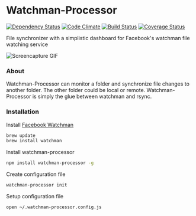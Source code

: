 # Watchman-Processor

[![Dependency Status](https://david-dm.org/markistaylor/watchman-processor.svg)](https://david-dm.org/markistaylor/watchman-processor)
[![Code Climate](https://codeclimate.com/github/markistaylor/watchman-processor/badges/gpa.svg)](https://codeclimate.com/github/markistaylor/watchman-processor)
[![Build Status](https://travis-ci.org/markistaylor/watchman-processor.svg?branch=master)](https://travis-ci.org/markistaylor/watchman-processor)
[![Coverage Status](https://coveralls.io/repos/github/markistaylor/watchman-processor/badge.svg?branch=master)](https://coveralls.io/github/markistaylor/watchman-processor?branch=master)

File synchronizer with a simplistic dashboard for Facebook's watchman file watching service

![Screencapture GIF](https://i.imgur.com/1p0i8d6.gif)

### About

Watchman-Processor can monitor a folder and synchronize file changes to another folder.  The other folder could be local or remote.  Watchman-Processor is simply the glue between watchman and rsync.

### Installation

Install [Facebook Watchman](https://facebook.github.io/watchman/docs/install.html)

```bash
brew update
brew install watchman
```

Install watchman-processor

```bash
npm install watchman-processor -g
```

Create configuration file

```bash
watchman-processor init
```

Setup configuration file

```bash
open ~/.watchman-processor.config.js
```
